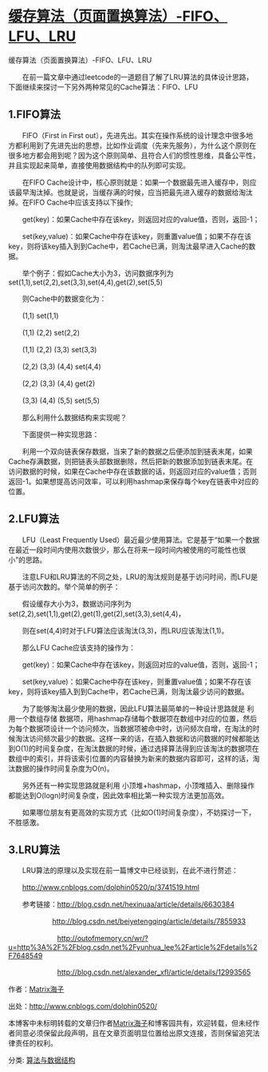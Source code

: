 # [缓存算法（页面置换算法）-FIFO、LFU、LRU](https://www.cnblogs.com/dolphin0520/p/3749259.html)

缓存算法（页面置换算法）-FIFO、LFU、LRU

　　在前一篇文章中通过leetcode的一道题目了解了LRU算法的具体设计思路，下面继续来探讨一下另外两种常见的Cache算法：FIFO、LFU

## 1.FIFO算法

　　FIFO（First in First out），先进先出。其实在操作系统的设计理念中很多地方都利用到了先进先出的思想，比如作业调度（先来先服务），为什么这个原则在很多地方都会用到呢？因为这个原则简单、且符合人们的惯性思维，具备公平性，并且实现起来简单，直接使用数据结构中的队列即可实现。

　　在FIFO Cache设计中，核心原则就是：如果一个数据最先进入缓存中，则应该最早淘汰掉。也就是说，当缓存满的时候，应当把最先进入缓存的数据给淘汰掉。在FIFO Cache中应该支持以下操作;

　　get(key)：如果Cache中存在该key，则返回对应的value值，否则，返回-1；

　　set(key,value)：如果Cache中存在该key，则重置value值；如果不存在该key，则将该key插入到到Cache中，若Cache已满，则淘汰最早进入Cache的数据。

　　举个例子：假如Cache大小为3，访问数据序列为set(1,1),set(2,2),set(3,3),set(4,4),get(2),set(5,5)

　　则Cache中的数据变化为：

　　(1,1)                               set(1,1)

　　(1,1) (2,2)                       set(2,2)

　　(1,1) (2,2) (3,3)               set(3,3)

　　(2,2) (3,3) (4,4)               set(4,4)

　　(2,2) (3,3) (4,4)               get(2)

　　(3,3) (4,4) (5,5)               set(5,5)

 　　那么利用什么数据结构来实现呢？

　　下面提供一种实现思路：

　　利用一个双向链表保存数据，当来了新的数据之后便添加到链表末尾，如果Cache存满数据，则把链表头部数据删除，然后把新的数据添加到链表末尾。在访问数据的时候，如果在Cache中存在该数据的话，则返回对应的value值；否则返回-1。如果想提高访问效率，可以利用hashmap来保存每个key在链表中对应的位置。

## 2.LFU算法

　　LFU（Least Frequently Used）最近最少使用算法。它是基于“如果一个数据在最近一段时间内使用次数很少，那么在将来一段时间内被使用的可能性也很小”的思路。

　　注意LFU和LRU算法的不同之处，LRU的淘汰规则是基于访问时间，而LFU是基于访问次数的。举个简单的例子：

　　假设缓存大小为3，数据访问序列为set(2,2),set(1,1),get(2),get(1),get(2),set(3,3),set(4,4)，

　　则在set(4,4)时对于LFU算法应该淘汰(3,3)，而LRU应该淘汰(1,1)。

　　那么LFU Cache应该支持的操作为：

　　get(key)：如果Cache中存在该key，则返回对应的value值，否则，返回-1；

　　set(key,value)：如果Cache中存在该key，则重置value值；如果不存在该key，则将该key插入到到Cache中，若Cache已满，则淘汰最少访问的数据。

　　为了能够淘汰最少使用的数据，因此LFU算法最简单的一种设计思路就是 利用一个数组存储 数据项，用hashmap存储每个数据项在数组中对应的位置，然后为每个数据项设计一个访问频次，当数据项被命中时，访问频次自增，在淘汰的时候淘汰访问频次最少的数据。这样一来的话，在插入数据和访问数据的时候都能达到O(1)的时间复杂度，在淘汰数据的时候，通过选择算法得到应该淘汰的数据项在数组中的索引，并将该索引位置的内容替换为新来的数据内容即可，这样的话，淘汰数据的操作时间复杂度为O(n)。

　　另外还有一种实现思路就是利用 小顶堆+hashmap，小顶堆插入、删除操作都能达到O(logn)时间复杂度，因此效率相比第一种实现方法更加高效。

　　如果哪位朋友有更高效的实现方式（比如O(1)时间复杂度），不妨探讨一下，不胜感激。

## 3.LRU算法

　　LRU算法的原理以及实现在前一篇博文中已经谈到，在此不进行赘述：

　　<http://www.cnblogs.com/dolphin0520/p/3741519.html>

　　参考链接：<http://blog.csdn.net/hexinuaa/article/details/6630384>

　　　　　　   <http://blog.csdn.net/beiyetengqing/article/details/7855933>

　　　　　　　<http://outofmemory.cn/wr/?u=http%3A%2F%2Fblog.csdn.net%2Fyunhua_lee%2Farticle%2Fdetails%2F7648549>

　　　　　　　<http://blog.csdn.net/alexander_xfl/article/details/12993565>

作者：[Matrix海子](http://www.cnblogs.com/dolphin0520/)

出处：<http://www.cnblogs.com/dolphin0520/>

本博客中未标明转载的文章归作者[Matrix海子](http://www.cnblogs.com/dolphin0520/)和博客园共有，欢迎转载，但未经作者同意必须保留此段声明，且在文章页面明显位置给出原文连接，否则保留追究法律责任的权利。



分类: [算法与数据结构](https://www.cnblogs.com/dolphin0520/category/291774.html)